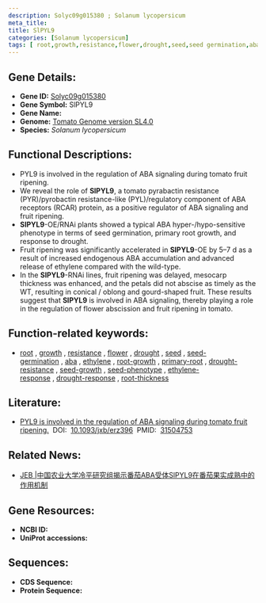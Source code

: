 ```yaml
---
description: Solyc09g015380 ; Solanum lycopersicum
meta_title:
title: SlPYL9
categories: [Solanum lycopersicum]
tags: [ root,growth,resistance,flower,drought,seed,seed germination,aba,ethylene,root growth,primary root,drought resistance,seed growth,seed phenotype,ethylene response,drought response,root thickness ]
---
```


## Gene Details:
- **Gene ID:**	[Solyc09g015380]()
- **Gene Symbol:** SlPYL9
- **Gene Name:** 
- **Genome:** [Tomato Genome version SL4.0](https://solgenomics.net/organism/solanum_lycopersicum/genome)
- **Species:** *Solanum lycopersicum*

## Functional Descriptions:
   - PYL9 is involved in the regulation of ABA signaling during tomato fruit ripening.
   - We reveal the role of **SlPYL9**, a tomato pyrabactin resistance (PYR)/pyrobactin resistance-like (PYL)/regulatory component of ABA receptors (RCAR) protein, as a positive regulator of ABA signaling and fruit ripening.
   - **SlPYL9**-OE/RNAi plants showed a typical ABA hyper-/hypo-sensitive phenotype in terms of seed germination, primary root growth, and response to drought.
   - Fruit ripening was significantly accelerated in **SlPYL9**-OE by 5–7 d as a result of increased endogenous ABA accumulation and advanced release of ethylene compared with the wild-type.
   - In the **SlPYL9**-RNAi lines, fruit ripening was delayed, mesocarp thickness was enhanced, and the petals did not abscise as timely as the WT, resulting in conical / oblong and gourd-shaped fruit. These results suggest that **SlPYL9** is involved in ABA signaling, thereby playing a role in the regulation of flower abscission and fruit ripening in tomato.

## Function-related keywords:
   - [root](/tags/root/)&nbsp;,&nbsp;[growth](/tags/growth/)&nbsp;,&nbsp;[resistance](/tags/resistance/)&nbsp;,&nbsp;[flower](/tags/flower/)&nbsp;,&nbsp;[drought](/tags/drought/)&nbsp;,&nbsp;[seed](/tags/seed/)&nbsp;,&nbsp;[seed-germination](/tags/seed-germination/)&nbsp;,&nbsp;[aba](/tags/aba/)&nbsp;,&nbsp;[ethylene](/tags/ethylene/)&nbsp;,&nbsp;[root-growth](/tags/root-growth/)&nbsp;,&nbsp;[primary-root](/tags/primary-root/)&nbsp;,&nbsp;[drought-resistance](/tags/drought-resistance/)&nbsp;,&nbsp;[seed-growth](/tags/seed-growth/)&nbsp;,&nbsp;[seed-phenotype](/tags/seed-phenotype/)&nbsp;,&nbsp;[ethylene-response](/tags/ethylene-response/)&nbsp;,&nbsp;[drought-response](/tags/drought-response/)&nbsp;,&nbsp;[root-thickness](/tags/root-thickness/)

## Literature:
   - [PYL9 is involved in the regulation of ABA signaling during tomato fruit ripening.]( https://academic.oup.com/jxb/article/70/21/6305/5556936?login=true)&nbsp;&nbsp;DOI:&nbsp;&nbsp;[10.1093/jxb/erz396](https://academic.oup.com/jxb/article/70/21/6305/5556936?login=true)&nbsp;&nbsp;PMID:&nbsp;&nbsp;[31504753](https://pubmed.ncbi.nlm.nih.gov/31504753/)

## Related News:
   - [JEB |中国农业大学冷平研究组揭示番茄ABA受体SlPYL9在番茄果实成熟中的作用机制](https://mp.weixin.qq.com/s?__biz=Mzg3MDEwNDEyMg==&mid=2247485807&idx=2&sn=0ff9f8335874737c8a0e5016ae41a6f4&chksm=ce93a43af9e42d2c86e92ac4391a8f0696e36da8377137d6d1d4cd03c2a003ec2c3cfcd669ca&scene=27#wechat_redirect)

## Gene Resources:
- **NCBI ID:**  [](https://www.ncbi.nlm.nih.gov/gene/?term=)
- **UniProt accessions:** [](https://www.uniprot.org/uniprotkb//entry)



## Sequences:
- **CDS Sequence:**
- **Protein Sequence:**
